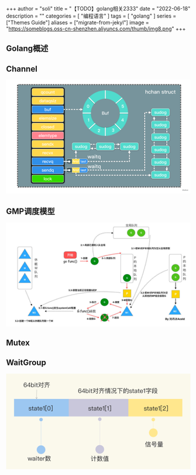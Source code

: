+++
author = "soli"
title = "【TODO】golang相关2333"
date = "2022-06-18"
description = ""
categories = [
"编程语言"
]
tags = [
"golang"
]
series = ["Themes Guide"]
aliases = ["migrate-from-jekyl"]
image = "https://someblogs.oss-cn-shenzhen.aliyuncs.com/thumb/img8.png"
+++
<!--more-->
## Golang概述
## Channel
![](static/channel-overview.png)
## GMP调度模型
![](static/gmp-overview.png)
## Mutex
## WaitGroup
![](static/waitgroup.png)